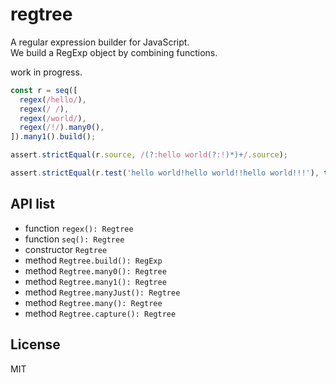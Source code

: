 # regtree
A regular expression builder for JavaScript.  
We build a RegExp object by combining functions.  
  
work in progress.

```ts
const r = seq([
  regex(/hello/),
  regex(/ /),
  regex(/world/),
  regex(/!/).many0(),
]).many1().build();

assert.strictEqual(r.source, /(?:hello world(?:!)*)+/.source);

assert.strictEqual(r.test('hello world!hello world!!hello world!!!'), true);
```

## API list
- function `regex(): Regtree`
- function `seq(): Regtree`
- constructor `Regtree`
- method `Regtree.build(): RegExp`
- method `Regtree.many0(): Regtree`
- method `Regtree.many1(): Regtree`
- method `Regtree.manyJust(): Regtree`
- method `Regtree.many(): Regtree`
- method `Regtree.capture(): Regtree`

## License
MIT
